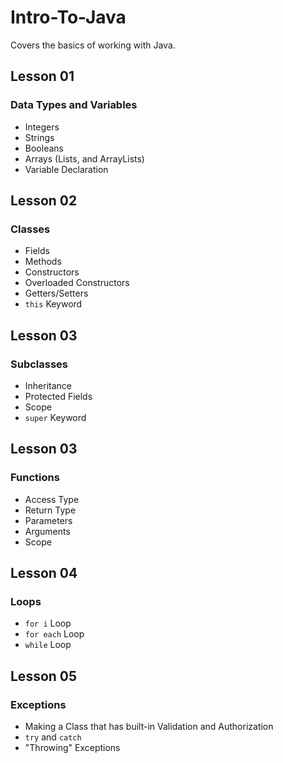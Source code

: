 # Intro-To-Java
Covers the basics of working with Java.

## Lesson 01
### Data Types and Variables
- Integers
- Strings
- Booleans
- Arrays (Lists, and ArrayLists)
- Variable Declaration

## Lesson 02
### Classes
- Fields
- Methods
- Constructors
- Overloaded Constructors
- Getters/Setters
- ``this`` Keyword

## Lesson 03
### Subclasses
- Inheritance
- Protected Fields
- Scope
- ``super`` Keyword

## Lesson 03
### Functions
- Access Type
- Return Type
- Parameters
- Arguments
- Scope

## Lesson 04
### Loops
- ``for i`` Loop
- ``for each`` Loop
- ``while`` Loop

## Lesson 05
### Exceptions
- Making a Class that has built-in Validation and Authorization
- ``try`` and ``catch``
- "Throwing" Exceptions
